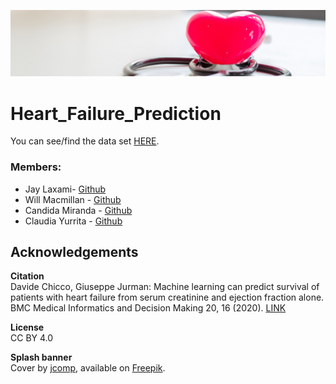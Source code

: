 ![cover](/Images/dataset-cover.png)
# Heart_Failure_Prediction





You can see/find the data set [HERE](/Resources/HF_clinical_records_dataset.csv).




### Members: 
* Jay Laxami- [Github](https://github.com/JayLaxami)
* Will Macmillan - [Github](https://github.com/willmacmillan)
* Candida Miranda - [Github](https://github.com/candidamg)
* Claudia Yurrita - [Github](https://github.com/Clauym)


## Acknowledgements
<b> Citation </b> <br>
Davide Chicco, Giuseppe Jurman: Machine learning can predict survival of patients with heart failure from serum creatinine and ejection fraction alone. BMC Medical Informatics and Decision Making 20, 16 (2020). [LINK](https://bmcmedinformdecismak.biomedcentral.com/articles/10.1186/s12911-020-1023-5) 

<b> License </b><br>
CC BY 4.0

<b> Splash banner </b><br>
Cover by [jcomp](https://br.freepik.com/autor/jcomp), available on [Freepik](https://br.freepik.com/fotos-gratis/simplesmente-design-minimalista-com-estetoscopio-de-equipamento-de-medicina-ou-phonendoscope_5018002.htm#page=1&query=cardiology&position=3).